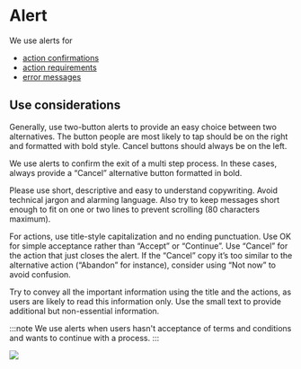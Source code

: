 # Alert

We use alerts for

* [action confirmations](../../feedback-scenarios/action-confirmation.md)
* [action requirements](../../feedback-scenarios/action-requirement.md)
* [error messages](../../feedback-scenarios/error-scenario.md)

## Use considerations

Generally, use two-button alerts to provide an easy choice between two alternatives. The button people are most likely to tap should be on the right and formatted with bold style. Cancel buttons should always be on the left. 

We use alerts to confirm the exit of a multi step process. In these cases, always provide a “Cancel” alternative button formatted in bold.

Please use short, descriptive and easy to understand copywriting. Avoid technical jargon and alarming language. Also try to keep messages short enough to fit on one or two lines to prevent scrolling \(80 characters maximum\). 

For actions, use title-style capitalization and no ending punctuation. Use OK for simple acceptance rather than “Accept” or “Continue”. Use “Cancel” for the action that just closes the alert. If the “Cancel” copy it’s too similar to the alternative action \(“Abandon” for instance\), consider using “Not now” to avoid confusion. 

Try to convey all the important information using the title and the actions, as users are likely to read this information only. Use the small text to provide additional but non-essential information.

:::note
We use alerts when users hasn't acceptance of terms and conditions and wants to continue with a process.
:::

![](../../img/ios_alert.jpg)





